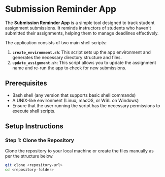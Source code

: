 # Submission Reminder App

The **Submission Reminder App** is a simple tool designed to track student assignment submissions. It reminds instructors of students who haven't submitted their assignments, helping them to manage deadlines effectively.

The application consists of two main shell scripts:

1. **`create_environment.sh`**: This script sets up the app environment and generates the necessary directory structure and files.
2. **`update_assignment.sh`**: This script allows you to update the assignment name and re-run the app to check for new submissions.

## Prerequisites

- Bash shell (any version that supports basic shell commands)
- A UNIX-like environment (Linux, macOS, or WSL on Windows)
- Ensure that the user running the script has the necessary permissions to execute shell scripts.

## Setup Instructions

### Step 1: Clone the Repository

Clone the repository to your local machine or create the files manually as per the structure below.

```bash
git clone <repository-url>
cd <repository-folder>
